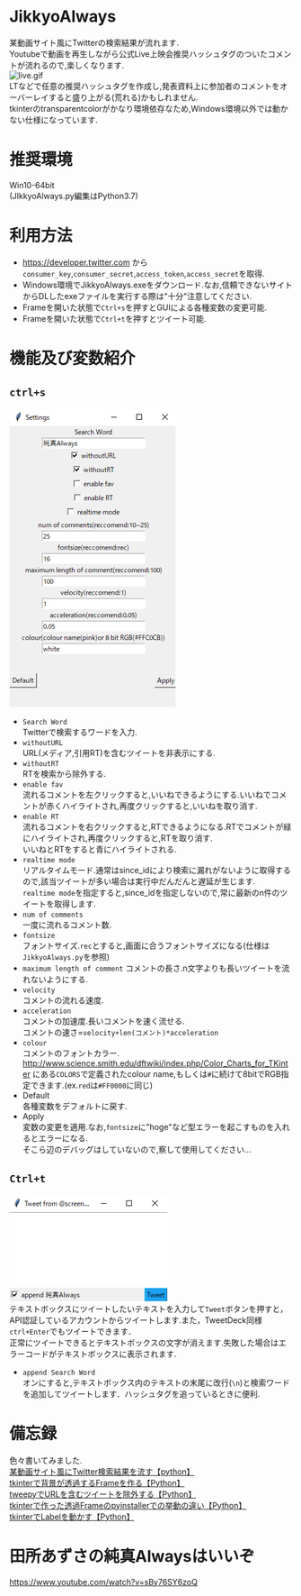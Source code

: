 # JikkyoAlways
某動画サイト風にTwitterの検索結果が流れます.  
Youtubeで動画を再生しながら公式Live上映会推奨ハッシュタグのついたコメントが流れるので,楽しくなります.  
![live.gif](https://github.com/T3aHat/JikkyoAlways/blob/master/image/live.gif)  
LTなどで任意の推奨ハッシュタグを作成し,発表資料上に参加者のコメントをオーバーレイすると盛り上がる(荒れる)かもしれません.  
tkinterのtransparentcolorがかなり環境依存なため,Windows環境以外では動かない仕様になっています.  

# 推奨環境  
Win10-64bit  
(JIkkyoAlways.py編集はPython3.7)  
  

# 利用方法  
* https://developer.twitter.com から`consumer_key`,`consumer_secret`,`access_token`,`access_secret`を取得.  
* Windows環境でJikkyoAlways.exeをダウンロード.なお,信頼できないサイトからDLしたexeファイルを実行する際は"十分"注意してください.  
* Frameを開いた状態で`Ctrl+s`を押すとGUIによる各種変数の変更可能.  
* Frameを開いた状態で`Ctrl+t`を押すとツイート可能.  
  
# 機能及び変数紹介  
## `ctrl+s`  
![Change.png](https://github.com/T3aHat/JikkyoAlways/blob/master/image/Change.png)  
* `Search Word`  
Twitterで検索するワードを入力.  
* `withoutURL`  
URL(メディア,引用RT)を含むツイートを非表示にする.  
* `withoutRT`  
RTを検索から除外する.  
* `enable fav`  
流れるコメントを左クリックすると,いいねできるようにする.いいねでコメントが赤くハイライトされ,再度クリックすると,いいねを取り消す.  
* `enable RT`  
流れるコメントを右クリックすると,RTできるようになる.RTでコメントが緑にハイライトされ,再度クリックすると,RTを取り消す.  
いいねとRTをすると青にハイライトされる.  
* `realtime mode`  
リアルタイムモード.通常はsince_idにより検索に漏れがないように取得するので,該当ツイートが多い場合は実行中だんだんと遅延が生じます.  
`realtime mode`を指定すると,since_idを指定しないので,常に最新のn件のツイートを取得します.  
* `num of comments`  
一度に流れるコメント数.  
* `fontsize`  
フォントサイズ.`rec`とすると,画面に合うフォントサイズになる(仕様は`JikkyoAlways.py`を参照)  
* `maximum length of comment` 
コメントの長さ.n文字よりも長いツイートを流れないようにする.  
* `velocity`  
コメントの流れる速度.  
* `acceleration`  
コメントの加速度.長いコメントを速く流せる.  
コメントの速さ=`velocity+len(コメント)*acceleration`  
* `colour`  
コメントのフォントカラー. http://www.science.smith.edu/dftwiki/index.php/Color_Charts_for_TKinter にある`COLORS`で定義されたcolour name,もしくは`#`に続けて8bitでRGB指定できます.(ex.`red`は`#FF0000`に同じ)  
* Default  
各種変数をデフォルトに戻す.
* Apply  
変数の変更を適用.なお,`fontsize`に"hoge"など型エラーを起こすものを入れるとエラーになる.  
そこら辺のデバッグはしていないので,察して使用してください...  
  
## `Ctrl+t`  
![tweet.png](https://github.com/T3aHat/JikkyoAlways/blob/master/image/tweet.png)   
テキストボックスにツイートしたいテキストを入力して`Tweet`ボタンを押すと，API認証しているアカウントからツイートします.また，TweetDeck同様`ctrl+Enter`でもツイートできます．    
正常にツイートできるとテキストボックスの文字が消えます.失敗した場合はエラーコードがテキストボックスに表示されます.  
* `append Search Word`  
オンにすると,テキストボックス内のテキストの末尾に改行(`\n`)と検索ワードを追加してツイートします．ハッシュタグを追っているときに便利.  
 

# 備忘録
色々書いてみました.  
[某動画サイト風にTwitter検索結果を流す【python】](https://qiita.com/teahat/items/1b0b5b51fbd7bb6e3d58)  
[tkinterで背景が透過するFrameを作る【Python】](https://qiita.com/teahat/items/050b572aad0d1686370b)  
[tweepyでURLを含むツイートを除外する【Python】](https://qiita.com/teahat/items/3417c91cc111e4f16ef3)  
[tkinterで作った透過Frameのpyinstallerでの挙動の違い【Python】](https://qiita.com/teahat/items/4aa4611fee3e9ea10bdc)  
[tkinterでLabelを動かす【Python】](https://qiita.com/teahat/items/a1e70621a62ab3a42ad8)  
  
  
# 田所あずさの純真Alwaysはいいぞ
https://www.youtube.com/watch?v=sBy76SY6zoQ
